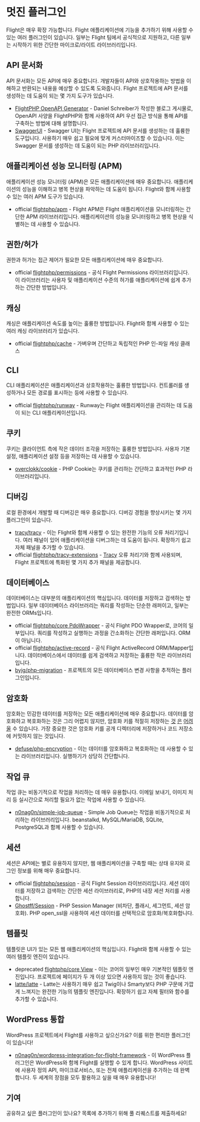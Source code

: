 # 멋진 플러그인

Flight은 매우 확장 가능합니다. Flight 애플리케이션에 기능을 추가하기 위해 사용할 수 있는 여러 플러그인이 있습니다. 일부는 Flight 팀에서 공식적으로 지원하고, 다른 일부는 시작하기 위한 간단한 마이크로/라이트 라이브러리입니다.

## API 문서화

API 문서화는 모든 API에 매우 중요합니다. 개발자들이 API와 상호작용하는 방법을 이해하고 반환되는 내용을 예상할 수 있도록 도와줍니다. Flight 프로젝트에 API 문서를 생성하는 데 도움이 되는 몇 가지 도구가 있습니다.

- [FlightPHP OpenAPI Generator](https://dev.to/danielsc/define-generate-and-implement-an-api-first-approach-with-openapi-generator-and-flightphp-1fb3) - Daniel Schreiber가 작성한 블로그 게시물로, OpenAPI 사양을 FlightPHP와 함께 사용하여 API 우선 접근 방식을 통해 API를 구축하는 방법에 대해 설명합니다.
- [SwaggerUI](https://github.com/zircote/swagger-php) - Swagger UI는 Flight 프로젝트에 API 문서를 생성하는 데 훌륭한 도구입니다. 사용하기 매우 쉽고 필요에 맞게 커스터마이즈할 수 있습니다. 이는 Swagger 문서를 생성하는 데 도움이 되는 PHP 라이브러리입니다.

## 애플리케이션 성능 모니터링 (APM)

애플리케이션 성능 모니터링 (APM)은 모든 애플리케이션에 매우 중요합니다. 애플리케이션의 성능을 이해하고 병목 현상을 파악하는 데 도움이 됩니다. Flight와 함께 사용할 수 있는 여러 APM 도구가 있습니다.
- <span class="badge bg-primary">official</span> [flightphp/apm](/awesome-plugins/apm) - Flight APM은 Flight 애플리케이션을 모니터링하는 간단한 APM 라이브러리입니다. 애플리케이션의 성능을 모니터링하고 병목 현상을 식별하는 데 사용할 수 있습니다.

## 권한/허가

권한과 허가는 접근 제어가 필요한 모든 애플리케이션에 매우 중요합니다.

- <span class="badge bg-primary">official</span> [flightphp/permissions](/awesome-plugins/permissions) - 공식 Flight Permissions 라이브러리입니다. 이 라이브러리는 사용자 및 애플리케이션 수준의 허가를 애플리케이션에 쉽게 추가하는 간단한 방법입니다.

## 캐싱

캐싱은 애플리케이션 속도를 높이는 훌륭한 방법입니다. Flight와 함께 사용할 수 있는 여러 캐싱 라이브러리가 있습니다.

- <span class="badge bg-primary">official</span> [flightphp/cache](/awesome-plugins/php-file-cache) - 가벼우며 간단하고 독립적인 PHP 인-파일 캐싱 클래스

## CLI

CLI 애플리케이션은 애플리케이션과 상호작용하는 훌륭한 방법입니다. 컨트롤러를 생성하거나 모든 경로를 표시하는 등에 사용할 수 있습니다.

- <span class="badge bg-primary">official</span> [flightphp/runway](/awesome-plugins/runway) - Runway는 Flight 애플리케이션을 관리하는 데 도움이 되는 CLI 애플리케이션입니다.

## 쿠키

쿠키는 클라이언트 측에 작은 데이터 조각을 저장하는 훌륭한 방법입니다. 사용자 기본 설정, 애플리케이션 설정 등을 저장하는 데 사용할 수 있습니다.

- [overclokk/cookie](/awesome-plugins/php-cookie) - PHP Cookie는 쿠키를 관리하는 간단하고 효과적인 PHP 라이브러리입니다.

## 디버깅

로컬 환경에서 개발할 때 디버깅은 매우 중요합니다. 디버깅 경험을 향상시키는 몇 가지 플러그인이 있습니다.

- [tracy/tracy](/awesome-plugins/tracy) - 이는 Flight와 함께 사용할 수 있는 완전한 기능의 오류 처리기입니다. 여러 패널이 있어 애플리케이션을 디버그하는 데 도움이 됩니다. 확장하기 쉽고 자체 패널을 추가할 수 있습니다.
- <span class="badge bg-primary">official</span> [flightphp/tracy-extensions](/awesome-plugins/tracy-extensions) - [Tracy](/awesome-plugins/tracy) 오류 처리기와 함께 사용되며, Flight 프로젝트에 특화된 몇 가지 추가 패널을 제공합니다.

## 데이터베이스

데이터베이스는 대부분의 애플리케이션의 핵심입니다. 데이터를 저장하고 검색하는 방법입니다. 일부 데이터베이스 라이브러리는 쿼리를 작성하는 단순한 래퍼이고, 일부는 완전한 ORMs입니다.

- <span class="badge bg-primary">official</span> [flightphp/core PdoWrapper](/awesome-plugins/pdo-wrapper) - 공식 Flight PDO Wrapper로, 코어의 일부입니다. 쿼리를 작성하고 실행하는 과정을 간소화하는 간단한 래퍼입니다. ORM이 아닙니다.
- <span class="badge bg-primary">official</span> [flightphp/active-record](/awesome-plugins/active-record) - 공식 Flight ActiveRecord ORM/Mapper입니다. 데이터베이스에서 데이터를 쉽게 검색하고 저장하는 훌륭한 작은 라이브러리입니다.
- [byjg/php-migration](/awesome-plugins/migrations) - 프로젝트의 모든 데이터베이스 변경 사항을 추적하는 플러그인입니다.

## 암호화

암호화는 민감한 데이터를 저장하는 모든 애플리케이션에 매우 중요합니다. 데이터를 암호화하고 복호화하는 것은 그리 어렵지 않지만, 암호화 키를 적절히 저장하는 [것](https://stackoverflow.com/questions/6767839/where-should-i-store-an-encryption-key-for-php#:~:text=Write%20a%20php%20config%20file%20and%20store%20it,folder%20is%20not%20accessible%20to%20the%20end%20user.) [은](https://www.reddit.com/r/PHP/comments/luqsn/the_encryption_key_where_do_you_store_it/) [어려울](https://security.stackexchange.com/questions/48047/location-to-store-an-encryption-key) 수 있습니다. 가장 중요한 것은 암호화 키를 공개 디렉터리에 저장하거나 코드 저장소에 커밋하지 않는 것입니다.

- [defuse/php-encryption](/awesome-plugins/php-encryption) - 이는 데이터를 암호화하고 복호화하는 데 사용할 수 있는 라이브러리입니다. 실행하기가 상당히 간단합니다.

## 작업 큐

작업 큐는 비동기적으로 작업을 처리하는 데 매우 유용합니다. 이메일 보내기, 이미지 처리 등 실시간으로 처리할 필요가 없는 작업에 사용할 수 있습니다.

- [n0nag0n/simple-job-queue](/awesome-plugins/simple-job-queue) - Simple Job Queue는 작업을 비동기적으로 처리하는 라이브러리입니다. beanstalkd, MySQL/MariaDB, SQLite, PostgreSQL과 함께 사용할 수 있습니다.

## 세션

세션은 API에는 별로 유용하지 않지만, 웹 애플리케이션을 구축할 때는 상태 유지와 로그인 정보를 위해 매우 중요합니다.

- <span class="badge bg-primary">official</span> [flightphp/session](/awesome-plugins/session) - 공식 Flight Session 라이브러리입니다. 세션 데이터를 저장하고 검색하는 간단한 세션 라이브러리로, PHP의 내장 세션 처리를 사용합니다.
- [Ghostff/Session](/awesome-plugins/ghost-session) - PHP Session Manager (비차단, 플래시, 세그먼트, 세션 암호화). PHP open_ssl을 사용하여 세션 데이터를 선택적으로 암호화/복호화합니다.

## 템플릿

템플릿은 UI가 있는 모든 웹 애플리케이션의 핵심입니다. Flight와 함께 사용할 수 있는 여러 템플릿 엔진이 있습니다.

- <span class="badge bg-warning">deprecated</span> [flightphp/core View](/learn#views) - 이는 코어의 일부인 매우 기본적인 템플릿 엔진입니다. 프로젝트에 페이지가 두 개 이상 있으면 사용하지 않는 것이 좋습니다.
- [latte/latte](/awesome-plugins/latte) - Latte는 사용하기 매우 쉽고 Twig이나 Smarty보다 PHP 구문에 가깝게 느껴지는 완전한 기능의 템플릿 엔진입니다. 확장하기 쉽고 자체 필터와 함수를 추가할 수 있습니다.

## WordPress 통합

WordPress 프로젝트에서 Flight를 사용하고 싶으신가요? 이를 위한 편리한 플러그인이 있습니다!

- [n0nag0n/wordpress-integration-for-flight-framework](/awesome-plugins/n0nag0n_wordpress) - 이 WordPress 플러그인은 WordPress와 함께 Flight를 실행할 수 있게 합니다. WordPress 사이트에 사용자 정의 API, 마이크로서비스, 또는 전체 애플리케이션을 추가하는 데 완벽합니다. 두 세계의 장점을 모두 활용하고 싶을 때 매우 유용합니다!

## 기여

공유하고 싶은 플러그인이 있나요? 목록에 추가하기 위해 풀 리퀘스트를 제출하세요!